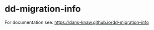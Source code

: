 dd-migration-info
===========

For documentation see: https://dans-knaw.github.io/dd-migration-info
